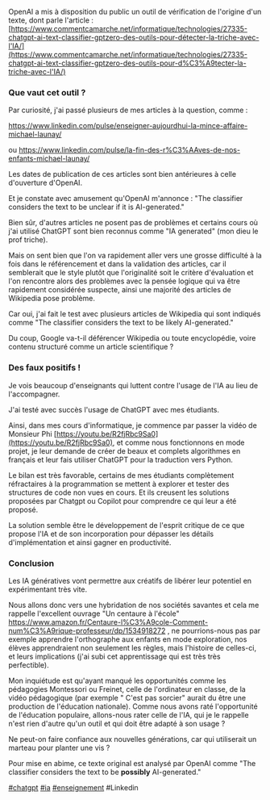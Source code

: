 OpenAI a mis à disposition du public un outil de vérification de l'origine d'un texte, dont parle l'article : [https://www.commentcamarche.net/informatique/technologies/27335-chatgpt-ai-text-classifier-gptzero-des-outils-pour-détecter-la-triche-avec-l'IA/](https://www.commentcamarche.net/informatique/technologies/27335-chatgpt-ai-text-classifier-gptzero-des-outils-pour-d%C3%A9tecter-la-triche-avec-l'IA/)

### Que vaut cet outil ?

Par curiosité, j'ai passé plusieurs de mes articles à la question, comme :

https://www.linkedin.com/pulse/enseigner-aujourdhui-la-mince-affaire-michael-launay/

ou https://www.linkedin.com/pulse/la-fin-des-r%C3%AAves-de-nos-enfants-michael-launay/

Les dates de publication de ces articles sont bien antérieures à celle d'ouverture d'OpenAI.

Et je constate avec amusement qu'OpenAI m'annonce : "The classifier considers the text to be unclear if it is AI-generated."

Bien sûr, d'autres articles ne posent pas de problèmes et certains cours où j'ai utilisé ChatGPT sont bien reconnus comme "IA generated" (mon dieu le prof triche).

Mais on sent bien que l'on va rapidement aller vers une grosse difficulté à la fois dans le référencement et dans la validation des articles, car il semblerait que le style plutôt que l'originalité soit le critère d'évaluation et l'on rencontre alors des problèmes avec la pensée logique qui va être rapidement considérée suspecte, ainsi une majorité des articles de Wikipedia pose problème.

Car oui, j'ai fait le test avec plusieurs articles de Wikipedia qui sont indiqués comme "The classifier considers the text to be likely AI-generated."

Du coup, Google va-t-il déférencer Wikipedia ou toute encyclopédie, voire contenu structuré comme un article scientifique ?

### Des faux positifs !

Je vois beaucoup d'enseignants qui luttent contre l'usage de l'IA au lieu de l'accompagner.

J'ai testé avec succès l'usage de ChatGPT avec mes étudiants.

Ainsi, dans mes cours d'informatique, je commence par passer la vidéo de Monsieur Phi [https://youtu.be/R2fjRbc9Sa0](https://youtu.be/R2fjRbc9Sa0), et comme nous fonctionnons en mode projet, je leur demande de créer de beaux et complets algorithmes en français et leur fais utiliser ChatGPT pour la traduction vers Python.

Le bilan est très favorable, certains de mes étudiants complètement réfractaires à la programmation se mettent à explorer et tester des structures de code non vues en cours. Et ils creusent les solutions proposées par Chatgpt ou Copilot pour comprendre ce qui leur a été proposé.

La solution semble être le développement de l'esprit critique de ce que propose l'IA et de son incorporation pour dépasser les détails d'implémentation et ainsi gagner en productivité.

### Conclusion

Les IA génératives vont permettre aux créatifs de libérer leur potentiel en expérimentant très vite.

Nous allons donc vers une hybridation de nos sociétés savantes et cela me rappelle l'excellent ouvrage "Un centaure à l'école" https://www.amazon.fr/Centaure-l%C3%A9cole-Comment-num%C3%A9rique-professeur/dp/1534918272 , ne pourrions-nous pas par exemple apprendre l'orthographe aux enfants en mode exploration, nos élèves apprendraient non seulement les règles, mais l'histoire de celles-ci, et leurs implications (j'ai subi cet apprentissage qui est très très perfectible).

Mon inquiétude est qu'ayant manqué les opportunités comme les pédagogies Montessori ou Freinet, celle de l'ordinateur en classe, de la vidéo pédagogique (par exemple " C'est pas sorcier" aurait du être une production de l'éducation nationale). Comme nous avons raté l'opportunité de l'éducation populaire, allons-nous rater celle de l'IA, qui je le rappelle n'est rien d'autre qu'un outil et qui doit être adapté à son usage ?

Ne peut-on faire confiance aux nouvelles générations, car qui utiliserait un marteau pour planter une vis ?

Pour mise en abime, ce texte original est analysé par OpenAI comme "The classifier considers the text to be **possibly** AI-generated."

[#chatgpt](https://www.linkedin.com/feed/hashtag/chatgpt) [#ia](https://www.linkedin.com/feed/hashtag/ia) [#enseignement](https://www.linkedin.com/feed/hashtag/enseignement) #Linkedin 